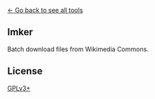[← Go back to see all tools](https://github.com/MarcoFalke/wiki-java-tools#wiki-tools)

## Imker
Batch download files from Wikimedia Commons.

## License
[GPLv3+](COPYING.GPL)
